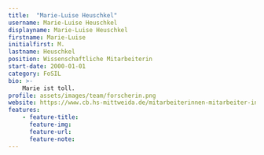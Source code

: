 ```yaml
---
title:  "Marie-Luise Heuschkel"
username: Marie-Luise Heuschkel
displayname: Marie-Luise Heuschkel
firstname: Marie-Luise
initialfirst: M.
lastname: Heuschkel
position: Wissenschaftliche Mitarbeiterin
start-date: 2000-01-01
category: FoSIL
bio: >- 
    Marie ist toll.   
profile: assets/images/team/forscherin.png
website: https://www.cb.hs-mittweida.de/mitarbeiterinnen-mitarbeiter-in-ihren-fachgruppen/heuschkel-marie-luise/
features:
    - feature-title: 
      feature-img: 
      feature-url: 
      feature-note: 
---
```

